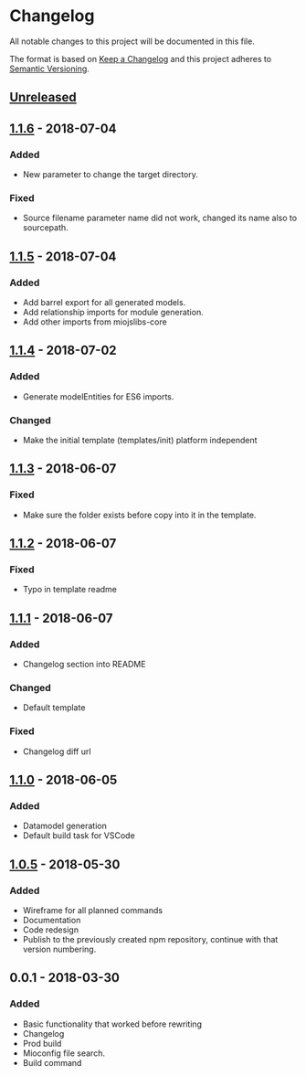 # Changelog

All notable changes to this project will be documented in this file.

The format is based on [Keep a Changelog](http://keepachangelog.com/en/1.0.0/)
and this project adheres to [Semantic Versioning](http://semver.org/spec/v2.0.0.html).

## [Unreleased]

## [1.1.6] - 2018-07-04

### Added

* New parameter to change the target directory.

### Fixed

* Source filename parameter name did not work, changed its name also to sourcepath.

## [1.1.5] - 2018-07-04

### Added

* Add barrel export for all generated models.
* Add relationship imports for module generation.
* Add other imports from miojslibs-core

## [1.1.4] - 2018-07-02

### Added

* Generate modelEntities for ES6 imports.

### Changed

* Make the initial template (templates/init) platform independent

## [1.1.3] - 2018-06-07

### Fixed

* Make sure the folder exists before copy into it in the template.

## [1.1.2] - 2018-06-07

### Fixed

* Typo in template readme

## [1.1.1] - 2018-06-07

### Added

* Changelog section into README

### Changed

* Default template

### Fixed

* Changelog diff url

## [1.1.0] - 2018-06-05

### Added

* Datamodel generation
* Default build task for VSCode

## [1.0.5] - 2018-05-30

### Added

* Wireframe for all planned commands
* Documentation
* Code redesign
* Publish to the previously created npm repository,
  continue with that version numbering.

## 0.0.1 - 2018-03-30

### Added

* Basic functionality that worked before rewriting
* Changelog
* Prod build
* Mioconfig file search.
* Build command

[Unreleased]: https://github.com/miolabs/MIOBuildTool/compare/v1.1.6...HEAD
[1.1.6]:  https://github.com/miolabs/MIOBuildTool/compare/v1.1.5...v1.1.6
[1.1.5]:  https://github.com/miolabs/MIOBuildTool/compare/v1.1.4...v1.1.5
[1.1.4]:  https://github.com/miolabs/MIOBuildTool/compare/v1.1.3...v1.1.4
[1.1.3]:  https://github.com/miolabs/MIOBuildTool/compare/v1.1.2...v1.1.3
[1.1.2]:  https://github.com/miolabs/MIOBuildTool/compare/v1.1.1...v1.1.2
[1.1.1]:  https://github.com/miolabs/MIOBuildTool/compare/v1.1.0...v1.1.1
[1.1.0]:  https://github.com/miolabs/MIOBuildTool/compare/v1.0.5...v1.1.0
[1.0.5]:  https://github.com/miolabs/MIOBuildTool/compare/v0.0.1...v1.0.5